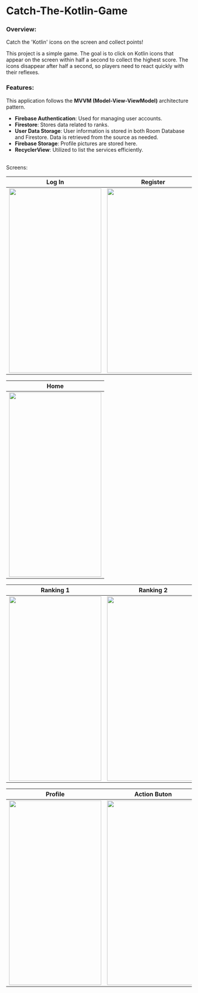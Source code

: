 # Catch-The-Kotlin-Game

<h3>Overview:</h3>
<p>Catch the 'Kotlin' icons on the screen and collect points!</p>
<p>This project is a simple game. The goal is to click on Kotlin icons that appear on the screen within half a second to collect the highest score. The icons disappear after half a second, so players need to react quickly with their reflexes. </p>

<h3>Features:</h3>

This application follows the **MVVM (Model-View-ViewModel)** architecture pattern.
- **Firebase Authentication**: Used for managing user accounts.
- **Firestore**: Stores data related to ranks.
- **User Data Storage**: User information is stored in both Room Database and Firestore. Data is retrieved from the source as needed.
- **Firebase Storage**: Profile pictures are stored here.
- **RecyclerView**: Utilized to list the services efficiently.

<br>
Screens:

| Log In | Register |
| ------ | ------ |
|<img src="https://i.hizliresim.com/mecxecn.png" width="250" height="500"/>|<img src="https://i.hizliresim.com/fprszqp.png" width="250" height="500"/>

| Home |
| ------ |
|<img src="https://i.hizliresim.com/7jezvf7.png" width="250" height="500"/>

| Ranking 1 | Ranking 2 |
| ------ | ------ |
|<img src="https://i.hizliresim.com/jveuhrr.png" width="250" height="500"/>|<img src="https://i.hizliresim.com/n23iawy.png" width="250" height="500"/>

| Profile | Action Buton | Options |
| ---- | ------ | --- |
<img src="https://i.hizliresim.com/q2vx7v8.png" width="250" height="500"/>|<img src="https://i.hizliresim.com/91xiiv7.png" width="250" height="500"/>|<img src="https://i.hizliresim.com/3wdgxdk.png" width="250" height="500"/>
